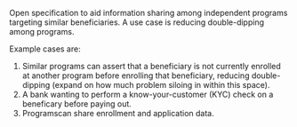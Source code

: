 Open specification to aid information sharing among independent programs targeting similar beneficiaries. A use case is reducing double-dipping among programs.

Example cases are: 
1) Similar programs can assert that a beneficiary is not currently enrolled at another program before enrolling that beneficiary, reducing double-dipping (expand on how much problem siloing in within this space).
2) A bank wanting to perform a know-your-customer (KYC) check on a beneficary before paying out.
3) Programscan share enrollment and application data.
